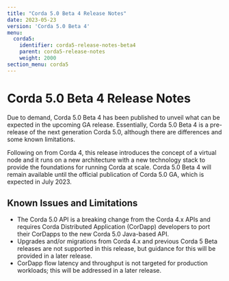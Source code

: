 ```yaml
---
title: "Corda 5.0 Beta 4 Release Notes"
date: 2023-05-23
version: 'Corda 5.0 Beta 4'
menu:
  corda5:
    identifier: corda5-release-notes-beta4
    parent: corda5-release-notes
    weight: 2000
section_menu: corda5
---
```

# Corda 5.0 Beta 4 Release Notes
Due to demand, Corda 5.0 Beta 4 has been published to unveil what can be expected in the upcoming GA release. Essentially, Corda 5.0 Beta 4 is a pre-release of the next generation Corda 5.0, although there are differences and some known limitations.

Following on from Corda 4, this release introduces the concept of a virtual node and it runs on a new architecture with a new technology stack to provide the foundations for running Corda at scale. Corda 5.0 Beta 4 will remain available until the official publication of Corda 5.0 GA, which is expected in July 2023.

## Known Issues and Limitations

* The Corda 5.0 API is a breaking change from the Corda 4.x APIs and requires Corda Distributed Application (CorDapp) developers to port their CorDapps to the new Corda 5.0 Java-based API.
* Upgrades and/or migrations from Corda 4.x and previous Corda 5 Beta releases are not supported in this release, but guidance for this will be provided in a later release.
* CorDapp flow latency and throughput is not targeted for production workloads; this will be addressed in a later release.